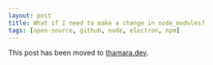 ```yaml
---
layout: post
title: What if I need to make a change in node_modules?
tags: [open-source, github, node, electron, npm]
---
```


This post has been moved to [thamara.dev](https://thamara.dev/posts/what-if-i-need-to-make-a-change-in-node-modules/).